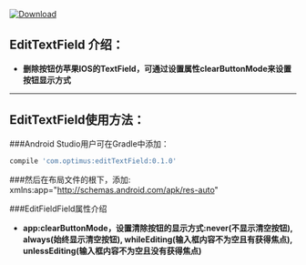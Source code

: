 [![Download](https://api.bintray.com/packages/opprime/maven/edittextfield/images/download.svg)](https://bintray.com/opprime/maven/edittextfield/_latestVersion)

## EditTextField 介绍：
- **删除按钮仿苹果IOS的TextField，可通过设置属性clearButtonMode来设置按钮显示方式**


***


## EditTextField使用方法：

###Android Studio用户可在Gradle中添加：
```groovy
compile 'com.optimus:editTextField:0.1.0'
```

###然后在布局文件的根下，添加:
xmlns:app="http://schemas.android.com/apk/res-auto"


###EditFieldField属性介绍
- **app:clearButtonMode，设置清除按钮的显示方式:never(不显示清空按钮), always(始终显示清空按钮), whileEditing(输入框内容不为空且有获得焦点), unlessEditing(输入框内容不为空且没有获得焦点)**
